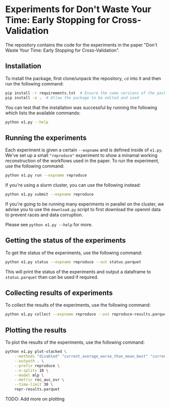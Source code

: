 # Experiments for Don't Waste Your Time: Early Stopping for Cross-Validation
The repository contains the code for the experiments in the paper
"Don't Waste Your Time: Early Stopping for Cross-Validation".


## Installation
To install the package, first clone/unpack the repository, `cd` into it and
then run the following command:
```bash
pip install -r requirements.txt  # Ensure the same versions of the packages
pip install -e .  # Allow the package to be edited and used
```

You can test that the installation was successful by running the following
which lists the available commands:
```bash
python e1.py --help
```

## Running the experiments
Each experiment is given a certain `--expname` and is defined inside of `e1.py`.
We've set up a small `"reproduce"` experiment to show a minamal working reconstruction
of the workflows used in the paper. To run the experiment, use the following command:
```bash
python e1.py run --expname reproduce
```

If you're using a slurm cluster, you can use the following instead:
```bash
python e1.py submit --expname reproduce
```

If you're going to be running many experiments in parallel on the cluster, we advise
you to use the `download.py` script to first download the openml data to prevent races and
data corruption.

Please see `python e1.py --help` for more.

## Getting the status of the experiments
To get the status of the experiments, use the following command:
```bash
python e1.py status --expname reproduce --out status.parquet
```

This will print the status of the experiments and output a dataframe to `status.parquet`
than can be used if required.

## Collecting results of experiments
To collect the results of the experiments, use the following command:
```bash
python e1.py collect --expname reproduce --out reproduce-results.parquet
```

## Plotting the results
To plot the results of the experiments, use the following command:
```bash
python e1.py plot-stacked \
    --methods "disabled" "current_average_worse_than_mean_best" "current_average_worse_than_best_worst_split" \
    --outpath . \
    --prefix reproduce \
    --n-splits 10 \
    --model mlp \
    --metric roc_auc_ovr \
    --time-limit 30 \
    repr-results.parquet
```

TODO: Add more on plotting
